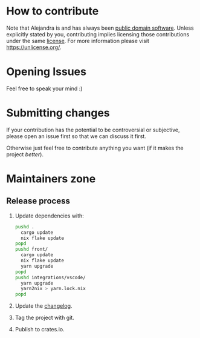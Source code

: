 # How to contribute

Note that Alejandra is and has always been
[public domain software](https://stpeter.im/writings/essays/publicdomain.html).
Unless explicitly stated by you,
contributing implies licensing those contributions under the same [license](./UNLICENSE).
For more information please visit https://unlicense.org/.

# Opening Issues

Feel free to speak your mind :)

# Submitting changes

If your contribution has the potential to be controversial or subjective,
please open an issue first so that we can discuss it first.

Otherwise just feel free to contribute anything you want
(if it makes the project _better_).

# Maintainers zone

## Release process

1. Update dependencies with:

   ```sh
   pushd .
     cargo update
     nix flake update
   popd
   pushd front/
     cargo update
     nix flake update
     yarn upgrade
   popd
   pushd integrations/vscode/
     yarn upgrade
     yarn2nix > yarn.lock.nix
   popd
   ```

1. Update the [changelog](./CHANGELOG.md).
1. Tag the project with git.
1. Publish to crates.io.
